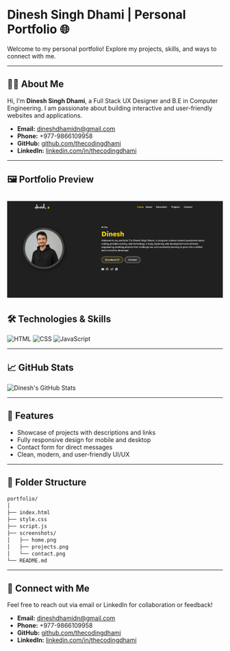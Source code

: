 # Dinesh Singh Dhami | Personal Portfolio 🌐

Welcome to my personal portfolio! Explore my projects, skills, and ways to connect with me.

---

## 👨‍💻 About Me

Hi, I’m **Dinesh Singh Dhami**, a Full Stack UX Designer and B.E in Computer Engineering. I am passionate about building interactive and user-friendly websites and applications.

* **Email:** [dineshdhamidn@gmail.com](mailto:dineshdhamidn@gmail.com)
* **Phone:** +977-9866109958
* **GitHub:** [github.com/thecodingdhami](https://github.com/thecodingdhami)
* **LinkedIn:** [linkedin.com/in/thecodingdhami](https://linkedin.com/in/thecodingdhami)

---
## 🖼 Portfolio Preview

   <img src="./files/Screenshot 2025-09-25 232801.png" width=auto /><br>
   ---

## 🛠 Technologies & Skills

![HTML](https://img.shields.io/badge/HTML5-E34F26?style=for-the-badge\&logo=html5\&logoColor=white)
![CSS](https://img.shields.io/badge/CSS3-1572B6?style=for-the-badge\&logo=css3\&logoColor=white)
![JavaScript](https://img.shields.io/badge/JavaScript-F7DF1E?style=for-the-badge\&logo=javascript\&logoColor=black)

---

## 📈 GitHub Stats

![Dinesh's GitHub Stats](https://github-readme-stats.vercel.app/api?username=thecodingdhami\&show_icons=true\&theme=radical)

---

## 🚀 Features

* Showcase of projects with descriptions and links
* Fully responsive design for mobile and desktop
* Contact form for direct messages
* Clean, modern, and user-friendly UI/UX

---

## 📂 Folder Structure

```
portfolio/
│
├── index.html
├── style.css
├── script.js
├── screenshots/
│   ├── home.png
│   ├── projects.png
│   └── contact.png
└── README.md
```


---

## 🌟 Connect with Me

Feel free to reach out via email or LinkedIn for collaboration or feedback!
* **Email:** [dineshdhamidn@gmail.com](mailto:dineshdhamidn@gmail.com)
* **Phone:** +977-9866109958
* **GitHub:** [github.com/thecodingdhami](https://github.com/thecodingdhami)
* **LinkedIn:** [linkedin.com/in/thecodingdhami](https://linkedin.com/in/thecodingdhami)
